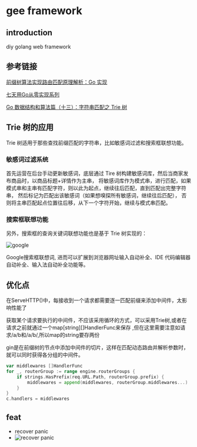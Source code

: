 # gee framework
## introduction
diy golang web framework

## 参考链接
[前缀树算法实现路由匹配原理解析：Go 实现](https://jishuin.proginn.com/p/763bfbd2a2ba)

[七天用Go从零实现系列](https://geektutu.com/post/gee-day4.html)

[Go 数据结构和算法篇（十三）：字符串匹配之 Trie 树](https://geekr.dev/posts/go-trie-tree-algorithm)

## Trie 树的应用
Trie 树适用于那些查找前缀匹配的字符串，比如敏感词过滤和搜索框联想功能。

### 敏感词过滤系统
首先运营在后台手动更新敏感词，底层通过 Tire 树构建敏感词库，然后当商家发布商品时，以商品标题+详情作为主串，
将敏感词库作为模式串，进行匹配，如果模式串和主串有匹配字符，则以此为起点，继续往后匹配，直到匹配出完整字符串，
然后标记为匹配出该敏感词（如果想嗅探所有敏感词，继续往后匹配），
否则将主串匹配起点位置往后移，从下一个字符开始，继续与模式串匹配。

### 搜索框联想功能
另外，搜索框的查询关键词联想功能也是基于 Trie 树实现的：

![google](https://coding-pic.oss-cn-hangzhou.aliyuncs.com/images/2022-05-07-img.png)

Google搜索框联想词, 进而可以扩展到浏览器网址输入自动补全、IDE 代码编辑器自动补全、输入法自动补全功能等。

## 优化点
在ServeHTTP()中，每接收到一个请求都需要逐一匹配前缀来添加中间件，太影响性能了

获取某个请求要执行的中间件，不应该采用循环的方式，可以采用Trie树,或者在请求之前就通过一个map[string][]HandlerFunc来保存
,但在这里需要注意如请求/a/b和/a/b/,所以map的string要存两份

gin是在前缀树的节点中添加中间件的切片，这样在匹配动态路由并解析参数时，就可以同时获得各分组的中间件。




```go
var middlewares []HandlerFunc
for _, routerGroup := range engine.routerGroups {
    if strings.HasPrefix(req.URL.Path, routerGroup.prefix) {
        middlewares = append(middlewares, routerGroup.middlewares...)
    }
}
c.handlers = middlewares
```

## feat
- recover panic
- ![recover panic](https://coding-pic.oss-cn-hangzhou.aliyuncs.com/images/2022-05-07-L0Ov4C.png)
